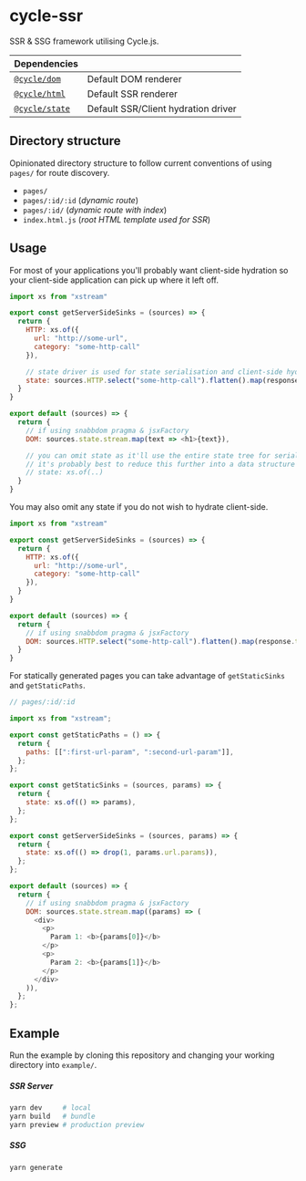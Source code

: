 # cycle-ssr

SSR & SSG framework utilising Cycle.js.

| Dependencies                                                           |                                     |
| ---------------------------------------------------------------------- | ----------------------------------- |
| [`@cycle/dom`](https://github.com/cyclejs/cyclejs/tree/master/dom)     | Default DOM renderer                |
| [`@cycle/html`](https://github.com/cyclejs/cyclejs/tree/master/html)   | Default SSR renderer                |
| [`@cycle/state`](https://github.com/cyclejs/cyclejs/tree/master/state) | Default SSR/Client hydration driver |

## Directory structure

Opinionated directory structure to follow current conventions of using `pages/` for route discovery.

- `pages/`
- `pages/:id/:id` (_dynamic route_)
- `pages/:id/` (_dynamic route with index_)
- `index.html.js` (_root HTML template used for SSR_)

## Usage

For most of your applications you'll probably want client-side hydration so your client-side application can pick up where it left off.

```js
import xs from "xstream"

export const getServerSideSinks = (sources) => {
  return {
    HTTP: xs.of({
      url: "http://some-url",
      category: "some-http-call"
    }),

    // state driver is used for state serialisation and client-side hydration
    state: sources.HTTP.select("some-http-call").flatten().map(response.text)
  }
}

export default (sources) => {
  return {
    // if using snabbdom pragma & jsxFactory
    DOM: sources.state.stream.map(text => <h1>{text}),

    // you can omit state as it'll use the entire state tree for serialisation
    // it's probably best to reduce this further into a data structure you only need
    // state: xs.of(..)
  }
}
```

You may also omit any state if you do not wish to hydrate client-side.

```js
import xs from "xstream"

export const getServerSideSinks = (sources) => {
  return {
    HTTP: xs.of({
      url: "http://some-url",
      category: "some-http-call"
    }),
  }
}

export default (sources) => {
  return {
    // if using snabbdom pragma & jsxFactory
    DOM: sources.HTTP.select("some-http-call").flatten().map(response.text).map(text => <h1>{text})
  }
}
```

For statically generated pages you can take advantage of `getStaticSinks` and `getStaticPaths`.

```js
// pages/:id/:id

import xs from "xstream";

export const getStaticPaths = () => {
  return {
    paths: [[":first-url-param", ":second-url-param"]],
  };
};

export const getStaticSinks = (sources, params) => {
  return {
    state: xs.of(() => params),
  };
};

export const getServerSideSinks = (sources, params) => {
  return {
    state: xs.of(() => drop(1, params.url.params)),
  };
};

export default (sources) => {
  return {
    // if using snabbdom pragma & jsxFactory
    DOM: sources.state.stream.map((params) => (
      <div>
        <p>
          Param 1: <b>{params[0]}</b>
        </p>
        <p>
          Param 2: <b>{params[1]}</b>
        </p>
      </div>
    )),
  };
};
```

## Example

Run the example by cloning this repository and changing your working directory into `example/`.

##### SSR Server

```bash
yarn dev     # local
yarn build   # bundle
yarn preview # production preview
```

##### SSG

```bash
yarn generate
```
